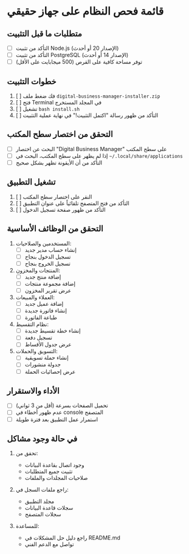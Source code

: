 # قائمة فحص النظام على جهاز حقيقي

## متطلبات ما قبل التثبيت
- [ ] التأكد من تثبيت Node.js (الإصدار 20 أو أحدث)
- [ ] التأكد من تثبيت PostgreSQL (الإصدار 14 أو أحدث)
- [ ] توفر مساحة كافية على القرص (500 ميجابايت على الأقل)

## خطوات التثبيت
1. [ ] فك ضغط ملف `digital-business-manager-installer.zip`
2. [ ] فتح Terminal في المجلد المستخرج
3. [ ] تشغيل `bash install.sh`
4. [ ] التأكد من ظهور رسالة "اكتمل التثبيت!" في نهاية عملية التثبيت

## التحقق من اختصار سطح المكتب
- [ ] البحث عن اختصار "Digital Business Manager" على سطح المكتب
- [ ] إذا لم يظهر على سطح المكتب، البحث في `~/.local/share/applications`
- [ ] التأكد من أن الأيقونة تظهر بشكل صحيح

## تشغيل التطبيق
1. [ ] النقر على اختصار سطح المكتب
2. [ ] التأكد من فتح المتصفح تلقائياً على عنوان التطبيق
3. [ ] التأكد من ظهور صفحة تسجيل الدخول

## التحقق من الوظائف الأساسية
1. المستخدمين والصلاحيات:
   - [ ] إنشاء حساب مدير جديد
   - [ ] تسجيل الدخول بنجاح
   - [ ] تسجيل الخروج بنجاح

2. المنتجات والمخزون:
   - [ ] إضافة منتج جديد
   - [ ] إضافة مجموعة منتجات
   - [ ] عرض تقرير المخزون

3. العملاء والمبيعات:
   - [ ] إضافة عميل جديد
   - [ ] إنشاء فاتورة جديدة
   - [ ] طباعة الفاتورة

4. نظام التقسيط:
   - [ ] إنشاء خطة تقسيط جديدة
   - [ ] تسجيل دفعة
   - [ ] عرض جدول الأقساط

5. التسويق والحملات:
   - [ ] إنشاء حملة تسويقية
   - [ ] جدولة منشورات
   - [ ] عرض إحصائيات الحملة

## الأداء والاستقرار
- [ ] تحميل الصفحات بسرعة (أقل من 3 ثواني)
- [ ] عدم ظهور أخطاء في console المتصفح
- [ ] استمرار عمل التطبيق بعد فترة طويلة

## في حالة وجود مشاكل
1. تحقق من:
   - وجود اتصال بقاعدة البيانات
   - تثبيت جميع المتطلبات
   - صلاحيات المجلدات والملفات

2. راجع ملفات السجل في:
   - مجلد التطبيق
   - سجلات قاعدة البيانات
   - سجلات المتصفح

3. للمساعدة:
   - راجع دليل حل المشكلات في README.md
   - تواصل مع الدعم الفني
